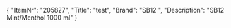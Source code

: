 {
  "ItemNr": "205827",
  "Title": "test",
  "Brand": "SB12 ",
  "Description": "SB12 Mint/Menthol 1000 ml"
}